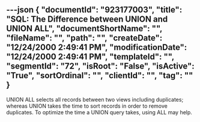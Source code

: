 ---json
{
  "documentId": "923177003",
  "title": "SQL: The Difference between UNION and UNION ALL",
  "documentShortName": "",
  "fileName": "",
  "path": "",
  "createDate": "12/24/2000 2:49:41 PM",
  "modificationDate": "12/24/2000 2:49:41 PM",
  "templateId": "",
  "segmentId": "72",
  "isRoot": "False",
  "isActive": "True",
  "sortOrdinal": "",
  "clientId": "",
  "tag": ""
}
---

UNION ALL selects all records between two views including duplicates; whereas UNION takes the time to sort records in order to remove duplicates. To optimize the time a UNION query takes, using ALL may help.

